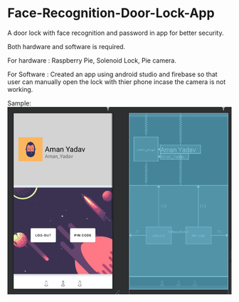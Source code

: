 # Face-Recognition-Door-Lock-App

A door lock with face recognition and password in app for better security.

Both hardware and software is required.

For hardware : Raspberry Pie,
               Solenoid Lock,
               Pie camera.
      
For Software : Created an app using android studio and firebase so that user can manually open the lock with thier phone incase the camera is not working.

Sample:
![](App.png)
